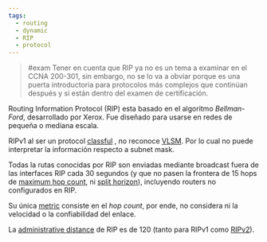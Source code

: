 ```yaml
---
tags:
  - routing
  - dynamic
  - RIP
  - protocol
---
```


> #exam Tener en cuenta que RIP ya no es un tema a examinar en el CCNA 200-301, sin embargo, no se lo va a obviar porque es una puerta introductoria para protocolos más complejos que continúan después y si están dentro del examen de certificación. 

Routing Information Protocol (RIP) esta basado en el algoritmo _Bellman-Ford_, desarrollado por Xerox. Fue diseñado para usarse en redes de pequeña o mediana escala.

RIPv1 al ser un protocol [classful](classful.md) , no reconoce [VLSM](../VLSM.md). Por lo cual no puede interpretar la información respecto a subnet mask.   

Todas la rutas conocidas por RIP son enviadas mediante broadcast fuera de las interfaces RIP cada 30 segundos (y que no pasen la frontera de 15 hops de [maximum hop count](maximum%20hop%20count.md), ni [split horizon](split%20horizon.md)), incluyendo routers no configurados en RIP. 

Su única [metric](metrics.md)  consiste en el _hop count_, por ende, no considera ni la velocidad o la confiabilidad del enlace. 

La [administrative distance](administrative%20distance.md)  de RIP es de 120 (tanto para RIPv1 como [RIPv2](RIPv2.md)). 
